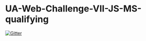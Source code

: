 # UA-Web-Challenge-VII-JS-MS-qualifying

[![Gitter](https://badges.gitter.im/Join%20Chat.svg)](https://gitter.im/Fer0x/UA-Web-Challenge-VII-JS-MS-qualifying?utm_source=badge&utm_medium=badge&utm_campaign=pr-badge&utm_content=badge)
